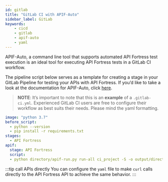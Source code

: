 ```yaml
---
id: gitlab
title: "GitLab CI with APIF-Auto"
sidebar_label: GitLab
keywords:
    - cicd
    - gitlab
    - apif-auto
    - yaml
---
```


APIF-Auto, a command line tool that supports automated API Fortress test execution is an ideal tool for executing API Fortress tests in a GitLab CI workflow.

The pipeline script below serves as a template for creating a stage in your GitLab Pipeline for testing your APIs with API Fortress. If you’d like to take a look at the documentation for APIF-Auto, click [here](/api-testing/mark2/ci/apif-auto).

> __NOTE__: It’s important to note that this is an **example** of a `.gitlab-ci.yml`.  Experienced GitLab CI users are free to configure their workflow as best suits their needs. Please mind the yaml formatting.

```yaml
image: "python 3.7"
before_script:
  - python --version
  - pip install -r requirements.txt
stages:
  - API Fortress
apif:
  stage: API Fortress
  script:
  - python directory/apif-run.py run-all ci_project -S -o output/directory
```

:::tip call APIs directly
You can configure the `yaml` file to make `curl` calls directly to the API Fortress API to achieve the same behavior.
:::